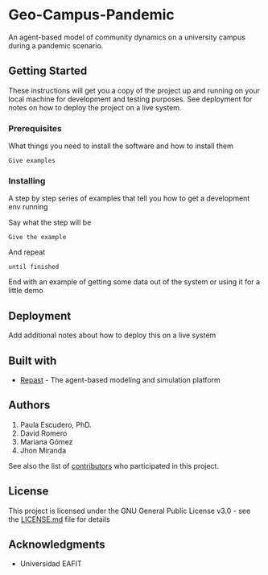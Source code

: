 # Geo-Campus-Pandemic

An agent-based model of community dynamics on a university campus during a pandemic scenario.

## Getting Started

These instructions will get you a copy of the project up and running on your local machine for development and testing purposes. See deployment for notes on how to deploy the project on a live system.

### Prerequisites

What things you need to install the software and how to install them

```
Give examples
```

### Installing

A step by step series of examples that tell you how to get a development env running

Say what the step will be

```
Give the example
```

And repeat

```
until finished
```

End with an example of getting some data out of the system or using it for a little demo

## Deployment

Add additional notes about how to deploy this on a live system

## Built with

* [Repast](https://repast.github.io/) - The agent-based modeling and simulation platform

## Authors

1. Paula Escudero, PhD.
2. David Romero
3. Mariana Gómez
4. Jhon Miranda

See also the list of [contributors](https://github.com/dromero1/GeoCampusPandemic/contributors) who participated in this project.

## License

This project is licensed under the GNU General Public License v3.0 - see the [LICENSE.md](LICENSE.md) file for details

## Acknowledgments

* Universidad EAFIT

